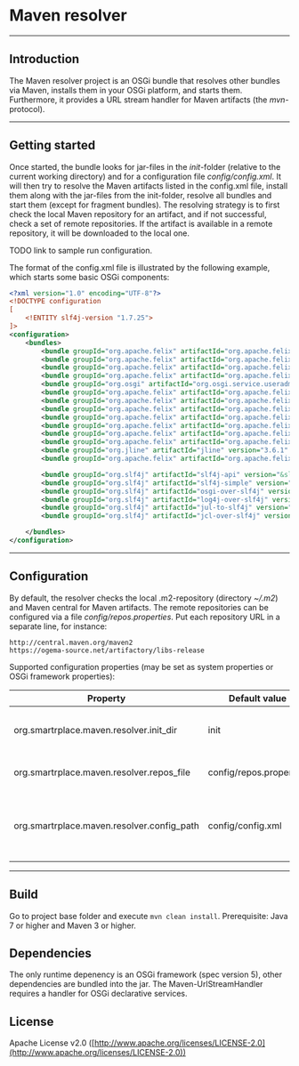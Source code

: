 # Maven resolver

----
## Introduction
The Maven resolver project is an OSGi bundle that resolves other bundles via Maven, installs them in your OSGi platform, and starts them. Furthermore, it provides a URL stream handler for Maven artifacts (the *mvn*-protocol).

---
## Getting started
Once started, the bundle looks for jar-files in the *init*-folder (relative to the current working directory) and for a configuration file *config/config.xml*. It will then try to resolve the Maven artifacts listed in the config.xml file, install them along with the jar-files from the init-folder, resolve all bundles and start them (except for fragment bundles). The resolving strategy is to first check the local Maven repository for an artifact, and if not successful, check a set of remote repositories. If the artifact is available in a remote repository, it will be downloaded to the local one. 

TODO link to sample run configuration.

The format of the config.xml file is illustrated by the following example, which starts some basic OSGi components:

```xml
<?xml version="1.0" encoding="UTF-8"?>
<!DOCTYPE configuration 
[
	<!ENTITY slf4j-version "1.7.25">
]>
<configuration>
	<bundles>
		<bundle groupId="org.apache.felix" artifactId="org.apache.felix.framework.security" version="2.6.0" startLevel="1" />
		<bundle groupId="org.apache.felix" artifactId="org.apache.felix.scr" version="2.0.12" startLevel="2" />
		<bundle groupId="org.apache.felix" artifactId="org.apache.felix.configadmin" version="1.8.14" startLevel="2" />
		<bundle groupId="org.apache.felix" artifactId="org.apache.felix.metatype" version="1.1.2" startLevel="2" />
 		<bundle groupId="org.osgi" artifactId="org.osgi.service.useradmin" version="1.1.0" startLevel="2" />
		<bundle groupId="org.apache.felix" artifactId="org.apache.felix.useradmin" version="1.0.3" startLevel="2" />
		<bundle groupId="org.apache.felix" artifactId="org.apache.felix.useradmin.filestore" version="1.0.2" startLevel="2" />
		<bundle groupId="org.apache.felix" artifactId="org.apache.felix.fileinstall" version="3.6.0" startLevel="2" />
		<bundle groupId="org.apache.felix" artifactId="org.apache.felix.http.servlet-api" version="1.1.2" startLevel="2" />
		<bundle groupId="org.apache.felix" artifactId="org.apache.felix.eventadmin" version="1.4.8" startLevel="2" />
		<bundle groupId="org.apache.felix" artifactId="org.apache.felix.gogo.runtime" version="1.0.10" startLevel="2" />
		<bundle groupId="org.apache.felix" artifactId="org.apache.felix.gogo.command" version="1.0.2" startLevel="2" />
	 	<bundle groupId="org.jline" artifactId="jline" version="3.6.1" startLevel="2" />
		<bundle groupId="org.apache.felix" artifactId="org.apache.felix.gogo.jline" version="1.0.10" startLevel="3" /> 

		<bundle groupId="org.slf4j" artifactId="slf4j-api" version="&slf4j-version;" startLevel="1"/>
		<bundle groupId="org.slf4j" artifactId="slf4j-simple" version="&slf4j-version;" startLevel="1"/>
		<bundle groupId="org.slf4j" artifactId="osgi-over-slf4j" version="&slf4j-version;" startLevel="1"/>
		<bundle groupId="org.slf4j" artifactId="log4j-over-slf4j" version="&slf4j-version;" startLevel="1"/>
		<bundle groupId="org.slf4j" artifactId="jul-to-slf4j" version="&slf4j-version;" startLevel="1"/>
		<bundle groupId="org.slf4j" artifactId="jcl-over-slf4j" version="&slf4j-version;" startLevel="1"/>

	</bundles>
</configuration>
```

---
## Configuration
By default, the resolver checks the local .m2-repository (directory *~/.m2*) and Maven central for Maven artifacts. The remote repositories can be configured via a file *config/repos.properties*. Put each repository URL in a separate line, for instance:
```
http://central.maven.org/maven2
https://ogema-source.net/artifactory/libs-release
```
Supported configuration properties (may be set as system properties or OSGi framework properties):

| Property | Default value | Description |
|----------|---------------|-------------|
| org.smartrplace.maven.resolver.init_dir | init | Folder to search for static bundle jars |
| org.smartrplace.maven.resolver.repos_file | config/repos.properties | Repositories configuration file |
| org.smartrplace.maven.resolver.config_path | config/config.xml | Path to configuration file for bundles resolved via Maven |

---
## Build
Go to project base folder and execute `mvn clean install`. Prerequisite: Java 7 or higher and Maven 3 or higher.

## Dependencies
The only runtime depenency is an OSGi framework (spec version 5), other dependencies are bundled into the jar. The Maven-UrlStreamHandler requires a handler for OSGi declarative services.

## License
Apache License v2.0 ([http://www.apache.org/licenses/LICENSE-2.0](http://www.apache.org/licenses/LICENSE-2.0))
